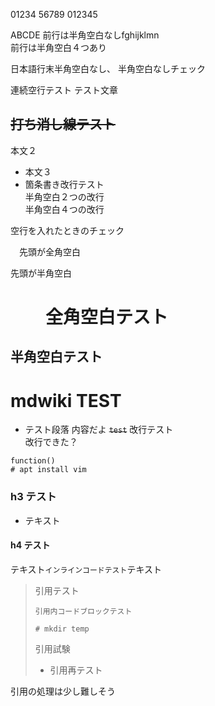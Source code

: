 01234 
 56789
012345

ABCDE
前行は半角空白なしfghijklmn    
前行は半角空白４つあり

日本語行末半角空白なし、
半角空白なしチェック



連続空行テスト
テスト文章

## ~~打ち消し線テスト~~
本文２
* 本文３
* 箇条書き改行テスト  
半角空白２つの改行    
半角空白４つの改行

空行を入れたときのチェック

　先頭が全角空白

 先頭が半角空白

# 　　全角空白テスト
##   半角空白テスト


# mdwiki TEST
* テスト段落
内容だよ
~~`test`~~
改行テスト<br>
   改行できた？
```
function()
# apt install vim
```

### h3 テスト
* テキスト

#### h4 テスト

テキスト`インラインコードテスト`テキスト

>
> 引用テスト
> ```
> 引用内コードブロックテスト
>
> # mkdir temp
>
> ```
>
> 引用試験
> * 引用再テスト 
>

引用の処理は少し難しそう
